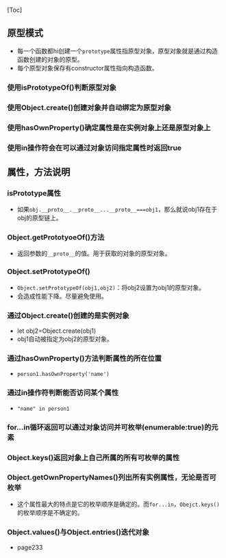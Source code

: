 [Toc]



## 原型模式

- 每一个函数都hi创建一个`prototype`属性指原型对象，原型对象就是通过构造函数创建的对象的原型。
- 每个原型对象保存有constructor属性指向构造函数。

### 使用isPrototypeOf()判断原型对象

### 使用Object.create()创建对象并自动绑定为原型对象

### 使用hasOwnProperty()确定属性是在实例对象上还是原型对象上

### 使用in操作符会在可以通过对象访问指定属性时返回true





## 属性，方法说明

### isPrototype属性

- 如果`obj.__proto__.__proto__...__proto__===obj1`，那么就说obj1存在于obj的原型链上。

### Object.getPrototyoeOf()方法

- 返回参数的`__proto__`的值。用于获取的对象的原型对象。

### Object.setPrototypeOf()

- `Object.setPrototypeOf(obj1,obj2)`：将obj2设置为obj1的原型对象。
- 会造成性能下降。尽量避免使用。

### 通过Object.create()创建的是实例对象

- let obj2=Object.create(obj1)
- obj1自动被指定为obj2的原型对象。

### 通过hasOwnProperty()方法判断属性的所在位置

- `person1.hasOwnProperty('name')`

### 通过in操作符判断能否访问某个属性

- `"name" in person1`

### for...in循环返回可以通过对象访问并可枚举(enumerable:true)的元素

### Object.keys()返回对象上自己所属的所有可枚举的属性

### Object.getOwnPropertyNames()列出所有实例属性，无论是否可枚举

- 这个属性最大的特点是它的枚举顺序是确定的。而`for...in`，`Obejct.keys()`的枚举顺序是不确定的。

### Object.values()与Object.entries()迭代对象

- page233

